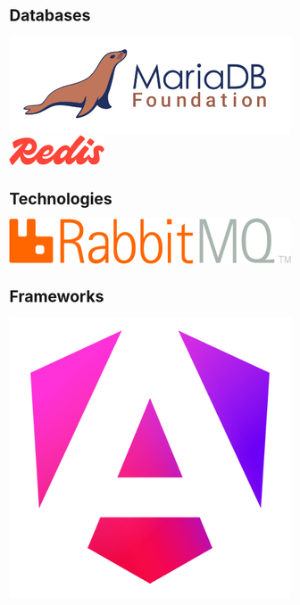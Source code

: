 <link href="style.css" rel="stylesheet"/>

# Databases

![cv_icons](img/mariadb.svg)
![cv_icons](img/redis.svg)

# Technologies

![cv_icons](img/rabbit.svg)

# Frameworks

![cv_icons](img/angular.png)
